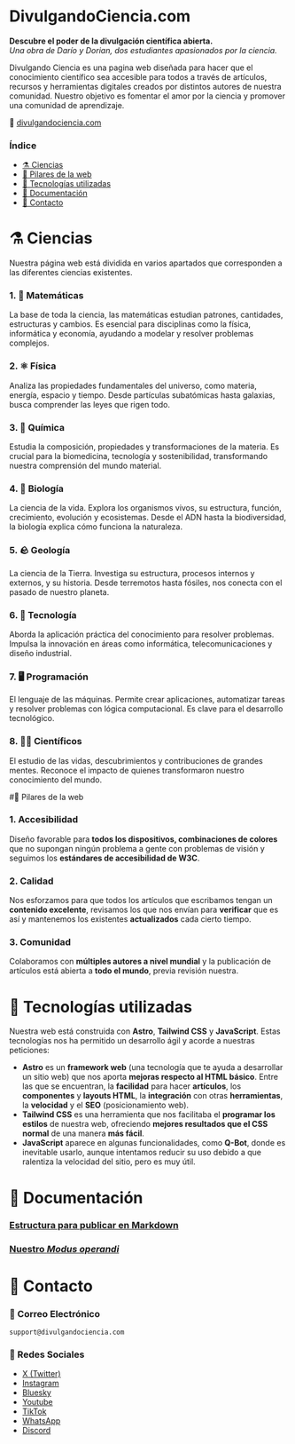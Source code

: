 # DivulgandoCiencia.com

**Descubre el poder de la divulgación científica abierta.** <br />
*Una obra de Darío y Dorian, dos estudiantes apasionados por la ciencia.*

Divulgando Ciencia es una pagina web diseñada para hacer que el conocimiento científico sea accesible para todos a través de artículos, recursos y herramientas digitales creados por distintos autores de nuestra comunidad. Nuestro objetivo es fomentar el amor por la ciencia y promover una comunidad de aprendizaje.

:paperclip:	[divulgandociencia.com](www.divulgandociencia.com)

### Índice
 - [⚗️ Ciencias](#ciencias)
 - [🔌 Pilares de la web](#pilares-de-la-web)
 - [💾 Tecnologías utilizadas](#tecnologias-utilizadas)
 - [📄 Documentación](#documentacion)
 - [📱 Contacto](#contacto)

# ⚗️	Ciencias

Nuestra página web está dividida en varios apartados que corresponden a las diferentes ciencias existentes.

### 1. **🔢 Matemáticas**
La base de toda la ciencia, las matemáticas estudian patrones, cantidades, estructuras y cambios. Es esencial para disciplinas como la física, informática y economía, ayudando a modelar y resolver problemas complejos.

### 2. **⚛️ Física**
Analiza las propiedades fundamentales del universo, como materia, energía, espacio y tiempo. Desde partículas subatómicas hasta galaxias, busca comprender las leyes que rigen todo.

### 3. **🧪 Química**
Estudia la composición, propiedades y transformaciones de la materia. Es crucial para la biomedicina, tecnología y sostenibilidad, transformando nuestra comprensión del mundo material.

### 4. **🧬 Biología**
La ciencia de la vida. Explora los organismos vivos, su estructura, función, crecimiento, evolución y ecosistemas. Desde el ADN hasta la biodiversidad, la biología explica cómo funciona la naturaleza.

### 5. **🪨 Geología**
La ciencia de la Tierra. Investiga su estructura, procesos internos y externos, y su historia. Desde terremotos hasta fósiles, nos conecta con el pasado de nuestro planeta.

### 6. **🤖 Tecnología**
Aborda la aplicación práctica del conocimiento para resolver problemas. Impulsa la innovación en áreas como informática, telecomunicaciones y diseño industrial.

### 7. **🖥️ Programación**
El lenguaje de las máquinas. Permite crear aplicaciones, automatizar tareas y resolver problemas con lógica computacional. Es clave para el desarrollo tecnológico.

### 8. **🧑‍🔬 Científicos**
El estudio de las vidas, descubrimientos y contribuciones de grandes mentes. Reconoce el impacto de quienes transformaron nuestro conocimiento del mundo.

#🔌 Pilares de la web

### 1. **Accesibilidad**
Diseño favorable para **todos los dispositivos, combinaciones de colores** que no supongan ningún problema a gente con problemas de visión y seguimos los **estándares de accesibilidad de W3C**.

### 2. **Calidad**

Nos esforzamos para que todos los artículos que escribamos tengan un **contenido excelente**, revisamos los que nos envían para **verificar** que es así y mantenemos los existentes **actualizados** cada cierto tiempo.

### 3. **Comunidad**

Colaboramos con **múltiples autores a nivel mundial** y la publicación de artículos está abierta a **todo el mundo**, previa revisión nuestra.

# 💾 Tecnologías utilizadas

Nuestra web está construida con **Astro**, **Tailwind CSS** y **JavaScript**. Estas tecnologías nos ha permitido un desarrollo ágil y acorde a nuestras peticiones:
 - **Astro** es un **framework web** (una tecnología que te ayuda a desarrollar un sitio web) que nos aporta **mejoras respecto al HTML básico**. Entre las que se encuentran, la **facilidad** para hacer **artículos**, los **componentes** y **layouts HTML**, la **integración** con otras **herramientas**, la **velocidad** y el **SEO** (posicionamiento web).
 - **Tailwind CSS** es una herramienta que nos facilitaba el **programar los estilos** de nuestra web, ofreciendo **mejores resultados que el CSS normal** de una manera **más fácil**.
 - **JavaScript** aparece en algunas funcionalidades, como **Q-Bot**, donde es inevitable usarlo, aunque intentamos reducir su uso debido a que ralentiza la velocidad del sitio, pero es muy útil.

# 📄	Documentación

### [Estructura para publicar en Markdown](docs/Estructura-Markdown.md)
### [Nuestro *Modus operandi*](docs/Modus-Operandi.md)

# 📱	Contacto

### 📧 Correo Electrónico
 `support@divulgandociencia.com`

### 💬 Redes Sociales
 - [X (Twitter)](x.com/divcienciacom)
 - [Instagram](instagram.com/divulgandociencia_ig)
 - [Bluesky](bsky.app/profile/divulgandociencia.com)
 - [Youtube](youtube.com/@divulgandocienciaforkids)
 - [TikTok](tiktok.com/@divulgandociencia.com)
 - [WhatsApp](https://whatsapp.com/channel/0029VaDOt4T7oQheyZdq1H2u)
 - [Discord](discord.gg/7rTCp5KWPj)
